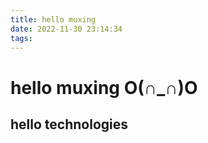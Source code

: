```yaml
---
title: hello muxing
date: 2022-11-30 23:14:34
tags:
---
```


# hello muxing O(∩_∩)O

## hello technologies

